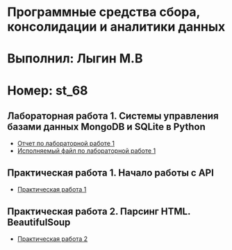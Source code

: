 # Программные средства сбора, консолидации и аналитики данных
# Выполнил: Лыгин М.В
# Номер: st_68

## Лабораторная работа 1. Системы управления базами данных MongoDB и SQLite в Python
- [Отчет по лабораторной работе 1](/Lab1.docx)
- [Исполняемый файл по лабораторной работе 1](Lab1MV.ipynb)


## Практическая работа 1. Начало работы с API
- [Практическая работа 1](/PW_01_Lygin.ipynb)

## Практическая работа 2. Парсинг HTML. BeautifulSoup
- [Практическая работа 2]()
